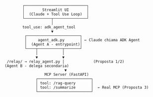                 ┌────────────────────────────┐
                │        Streamlit UI        │
                │  (Claude + Tool Use Loop)  │
                └────────────┬───────────────┘
                             │
                tool_use: adk_agent_tool
                             ▼
                 ┌────────────────────────┐
                 │     agent_adk.py       │ ← Claude chiama ADK Agent
                 │  (Agent A - entrypoint)│
                 └────┬───────────┬───────┘
                      │           │
                      ▼           ▼
         /relay/ → relay_agent.py │             (Proposta 1/2)
        (Agent B - delega secondaria)
                                   ▼
                          MCP Server (FastAPI)
                      ┌────────────────────────┐
                      │ tool: /rag-query       │
                      │ tool: /summarize       │  ← Real MCP (Proposta 3)
                      └────────────────────────┘

